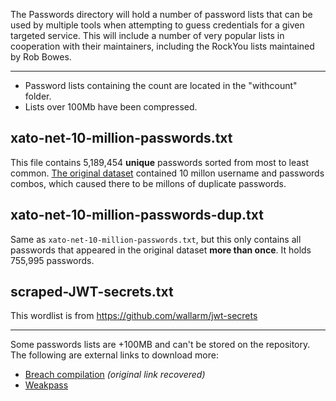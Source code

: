 The Passwords directory will hold a number of password lists that can be used by multiple tools when attempting to guess credentials for a given targeted service. This will include a number of very popular lists in cooperation with their maintainers, including the RockYou lists maintained by Rob Bowes.

---

- Password lists containing the count are located in the "withcount" folder.
- Lists over 100Mb have been compressed.


## xato-net-10-million-passwords.txt

This file contains 5,189,454 **unique** passwords sorted from most to least common. [The original dataset](https://web.archive.org/web/20150211131735/https://xato.net/passwords/ten-million-passwords/) contained 10 millon username and passwords combos, which caused there to be millons of duplicate passwords.


## xato-net-10-million-passwords-dup.txt

Same as `xato-net-10-million-passwords.txt`, but this only contains all passwords that appeared in the original dataset **more than once**. It holds 755,995 passwords.


## scraped-JWT-secrets.txt

This wordlist is from <https://github.com/wallarm/jwt-secrets>

---

Some passwords lists are +100MB and can't be stored on the repository. The following are external links to download more:

- [Breach compilation](https://web.archive.org/web/20200501154512/https://gist.github.com/scottlinux/9a3b11257ac575e4f71de811322ce6b3) _(original link recovered)_
- [Weakpass](https://weakpass.com/)
